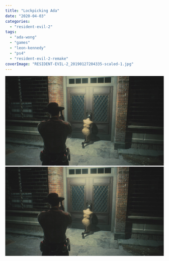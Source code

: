 ```yaml
---
title: "Lockpicking Ada"
date: "2020-04-03"
categories: 
  - "resident-evil-2"
tags: 
  - "ada-wong"
  - "games"
  - "leon-kennedy"
  - "ps4"
  - "resident-evil-2-remake"
coverImage: "RESIDENT-EVIL-2_20190127204335-scaled-1.jpg"
---
```


[![](images/RESIDENT-EVIL-2_20190127204335-scaled-1.jpg)](images/RESIDENT-EVIL-2_20190127204335-scaled-1.jpg)
[![](images/RESIDENT-EVIL-2_20190127204335-scaled-1.jpg)](images/RESIDENT-EVIL-2_20190127204335-scaled-1.jpg)
